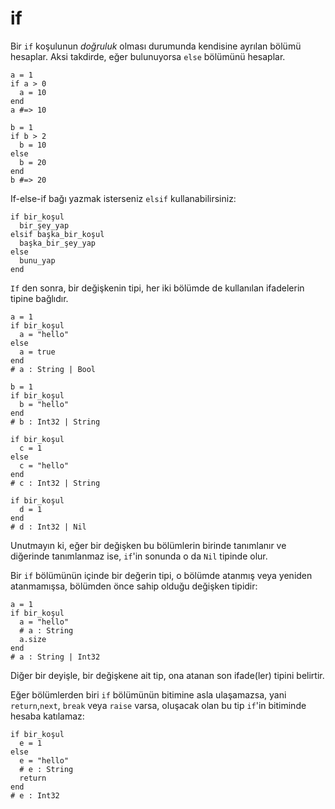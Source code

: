# if

Bir `if` koşulunun *doğruluk* olması durumunda kendisine ayrılan bölümü hesaplar. Aksi takdirde, eğer bulunuyorsa `else` bölümünü hesaplar.

```crystal
a = 1
if a > 0
  a = 10
end
a #=> 10

b = 1
if b > 2
  b = 10
else
  b = 20
end
b #=> 20
```

If-else-if bağı yazmak isterseniz `elsif` kullanabilirsiniz:

```crystal
if bir_koşul
  bir_şey_yap
elsif başka_bir_koşul
  başka_bir_şey_yap
else
  bunu_yap
end
```


`If` den sonra, bir değişkenin tipi, her iki bölümde de kullanılan ifadelerin tipine bağlıdır.

```crystal
a = 1
if bir_koşul
  a = "hello"
else
  a = true
end
# a : String | Bool

b = 1
if bir_koşul
  b = "hello"
end
# b : Int32 | String

if bir_koşul
  c = 1
else
  c = "hello"
end
# c : Int32 | String

if bir_koşul
  d = 1
end
# d : Int32 | Nil
```


Unutmayın ki, eğer bir değişken bu bölümlerin birinde tanımlanır ve diğerinde tanımlanmaz ise, `if`'in sonunda o da `Nil` tipinde olur.

Bir `if` bölümünün içinde bir değerin tipi, o bölümde atanmış veya yeniden atanmamışsa, bölümden önce sahip olduğu değişken tipidir:

```crystal
a = 1
if bir_koşul
  a = "hello"
  # a : String
  a.size
end
# a : String | Int32
```

Diğer bir deyişle, bir değişkene ait tip, ona atanan son ifade(ler) tipini belirtir.

Eğer bölümlerden biri `if` bölümünün bitimine asla ulaşamazsa, yani `return`,`next`, `break` veya `raise` varsa, oluşacak olan bu tip `if`'in bitiminde hesaba katılamaz:

```crystal
if bir_koşul
  e = 1
else
  e = "hello"
  # e : String
  return
end
# e : Int32
```
